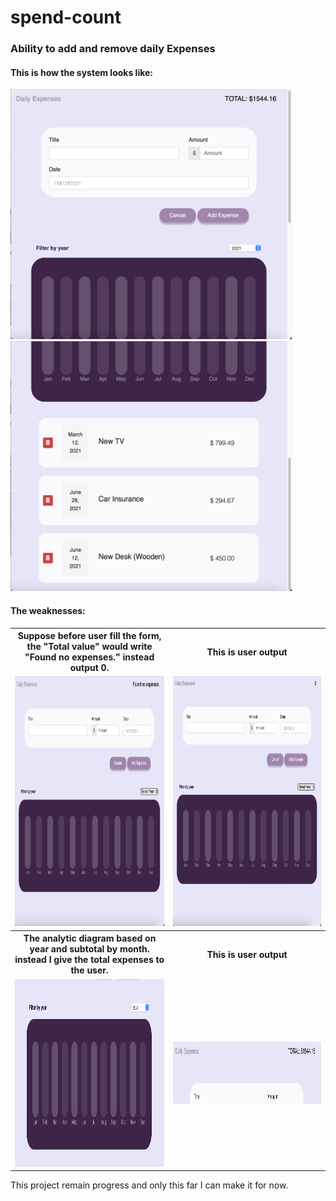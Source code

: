 # spend-count
<h3>Ability to add and remove daily Expenses </h3>

<h4>This is how the system looks like:</h4>

<img src="https://github.com/0732sta/spend-count/blob/main/screenshot/1.png" width="450px" height="400">
<img src="https://github.com/0732sta/spend-count/blob/main/screenshot/2.png" width="450px" height="400">
<br>
<h4>The weaknesses:</h4>
<table>
  <tr>
    <th>Suppose before user fill the form, the "Total value" would write "Found no expenses." instead output 0.</th>
    <th>This is user output</th>
  </tr>
  <tr>
    <td> <img src="https://github.com/0732sta/spend-count/blob/main/screenshot/4.png" width="450px" height="400"></td>
    <td><img src="https://github.com/0732sta/spend-count/blob/main/screenshot/3.png" width="450px" height="400"> </td>
  </tr>
  <tr>
    <th>The analytic diagram based on year and subtotal by month. instead I give the total expenses to the user.</th>
    <th>This is user output</th>
  </tr>
  <tr>
    <td> <img src="https://github.com/0732sta/spend-count/blob/main/screenshot/5.png" width="450px" height="300"></td>
    <td><img src="https://github.com/0732sta/spend-count/blob/main/screenshot/6.png" width="800px" height="100"> </td>
  </tr>
  </table>

<p>This project remain progress and only this far I can make it for now.</p>
